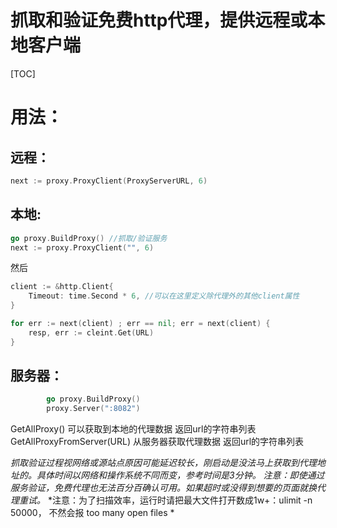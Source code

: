 抓取和验证免费http代理，提供远程或本地客户端
==

[TOC]

用法：
==
远程：
--
``` go
next := proxy.ProxyClient(ProxyServerURL, 6)
```
本地:
--
```go
go proxy.BuildProxy() //抓取/验证服务
next := proxy.ProxyClient("", 6)
```
然后
```go
client := &http.Client{
    Timeout: time.Second * 6, //可以在这里定义除代理外的其他client属性
}

for err := next(client) ; err == nil; err = next(client) {
    resp, err := cleint.Get(URL)
}
```
服务器：
--
```go
        go proxy.BuildProxy()
        proxy.Server(":8082")
```

GetAllProxy() 可以获取到本地的代理数据 返回url的字符串列表
GetAllProxyFromServer(URL) 从服务器获取代理数据 返回url的字符串列表

*抓取验证过程视网络或源站点原因可能延迟较长，刚启动是没法马上获取到代理地址的。具体时间以网络和操作系统不同而变，参考时间是3分钟。*
*注意：即使通过服务验证，免费代理也无法百分百确认可用。如果超时或没得到想要的页面就换代理重试。*
*注意：为了扫描效率，运行时请把最大文件打开数成1w+：ulimit -n 50000， 不然会报 too many open files *

